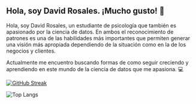 ## Hola, soy David Rosales. ¡Mucho gusto! :owl:

<!--
**davidalex2012/davidalex2012** is a ✨ _special_ ✨ repository because its `README.md` (this file) appears on your GitHub profile.

Here are some ideas to get you started:

- 🔭 I’m currently working on ...
- 🌱 I’m currently learning ...
- 👯 I’m looking to collaborate on ...
- 🤔 I’m looking for help with ...
- 💬 Ask me about ...
- 📫 How to reach me: ...
- 😄 Pronouns: ...
- ⚡ Fun fact: ...
-->
Hola, soy David Rosales, un estudiante de psicología que también es apasionado por la ciencia de datos. En ambos el reconocimiento de patrones es una de las habilidades más importantes que permiten generar una visión más apropiada dependiendo de la situación como en la de los negocios y clientes.

Actualmente me encuentro buscando formas de como seguir creciendo y aprendiendo en este mundo de la ciencia de datos que me apasiona. :computer:

[![GitHub Streak](https://streak-stats.demolab.com/?user=davidalex2012)](https://git.io/streak-stats)

![Top Langs](https://github-readme-stats.vercel.app/api/top-langs/?username=davidalex2012&layout=compact)
